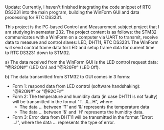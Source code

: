 Update: Currently, I haven't finished integrating the code snippet of RTC DS3231 into the main program, building the WinForm GUI and data processing for RTC DS3231.

This project is the PC-based Control and Measurement subject project that I am studying in semester 232. The project content is as follows: the STM32 communicates with a WinForm on a computer via UART to transmit, receive data to measure and control slaves: LED, DHT11, RTC DS3231. The WinForm will send control frame data for LED and setup frame data for current time to RTC DS3231 down to STM32.
   
   a) The data received from the WinForm GUI is the LED control request data: "@R2ON#" (LED On) and "@R20F#" (LED Off).
   
   b) The data transmitted from STM32 to GUI comes in 3 forms:
   - Form 1: respond data from LED control (software handshaking): "@R2ON#" or "@R2OF#"
   - Form 2: The temperature and humidity data (in case DHT11 is not faulty) will be transmitted in the format "T...&...H", where:
     + The data ... between 'T' and '&' represents the temperature data
     + The data ... between '&' and 'H' represents the humidity data.
   - Form 3: Error data from DHT11 will be transmitted in the format "Error: ...!", where the data ... represents the type of error.


